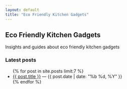 ```yaml
---
layout: default
title: "Eco Friendly Kitchen Gadgets"
---
```


## Eco Friendly Kitchen Gadgets

Insights and guides about eco friendly kitchen gadgets

### Latest posts
<ul>
{% for post in site.posts limit:7 %}
<li><a href="{{ post.url | relative_url }}">{{ post.title }}</a> — {{ post.date | date: "%b %d, %Y" }}</li>
{% endfor %}
</ul>
